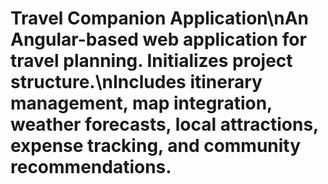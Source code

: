 # Travel Companion Application\nAn Angular-based web application for travel planning. Initializes project structure.\nIncludes itinerary management, map integration, weather forecasts, local attractions, expense tracking, and community recommendations.